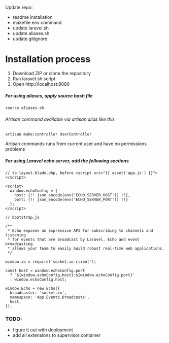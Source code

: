 Update repo:
- readme installation
- makefile env command
- update laravel.sh
- update aliases.sh
- update gitignore

# Installation process
1. Download ZIP or clone the repository
2. Run laravel.sh script
3. Open http://localhost:8080

##### For using aliases, apply source bash file
```
source aliases.sh
``` 

###### Artisan command available via artisan alias like this
```
artisan make:controller UserController
```
Artisan commands runs from current user and have no permissions problems

##### For using Laravel echo server, add the following sections 
```
// to layout.blade.php, before <script src="{{ asset('app.js') }}"></script>

<script>
  window.echoConfig = {
    host: {!! json_encode(env('ECHO_SERVER_HOST')) !!},
    port: {!! json_encode(env('ECHO_SERVER_PORT')) !!}
  };
</script>
```
```
// bootstrap.js

/**
 * Echo exposes an expressive API for subscribing to channels and listening
 * for events that are broadcast by Laravel. Echo and event broadcasting
 * allows your team to easily build robust real-time web applications.
 */

window.io = require('socket.io-client');

const host = window.echoConfig.port
  ? `${window.echoConfig.host}:${window.echoConfig.port}`
  : window.echoConfig.host;

window.Echo = new Echo({
  broadcaster: 'socket.io',
  namespace: 'App.Events.Broadcasts',
  host,
});
``` 

### TODO:
- figure it out with deployment
- add all extensions to supervisor container
